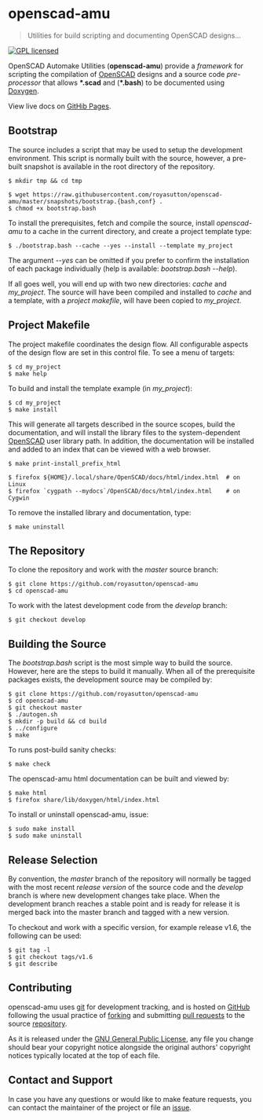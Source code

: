 openscad-amu
============

> Utilities for build scripting and documenting OpenSCAD designs...

[![GPL licensed](https://img.shields.io/badge/license-GPL-blue.svg?style=flat)](https://raw.githubusercontent.com/royasutton/openscad-amu/master/COPYING)


OpenSCAD Automake Utilities (__openscad-amu__) provide a _framework_
for scripting the compilation of [OpenSCAD] designs and a source code
_pre-processor_ that allows __\*.scad__ and (__\*.bash__) to be documented
using [Doxygen].

View live docs on [GitHib Pages](https://royasutton.github.io/openscad-amu).


Bootstrap
---------

The source includes a script that may be used to setup the development
environment. This script is normally built with the source, however, a
pre-built snapshot is available in the root directory of the
repository.

    $ mkdir tmp && cd tmp

    $ wget https://raw.githubusercontent.com/royasutton/openscad-amu/master/snapshots/bootstrap.{bash,conf} .
    $ chmod +x bootstrap.bash

To install the prerequisites, fetch and compile the source, install
*openscad-amu* to a cache in the current directory, and create a
project template type:

    $ ./bootstrap.bash --cache --yes --install --template my_project

The argument *--yes* can be omitted if you prefer to confirm the
installation of each package individually (help is available:
*bootstrap.bash --help*).

If all goes well, you will end up with two new directories: *cache* and
*my_project*. The source will have been compiled and installed to
*cache* and a template, with a *project makefile*, will have been
copied to *my_project*.


Project Makefile
----------------

The project makefile coordinates the design flow. All configurable
aspects of the design flow are set in this control file. To see a menu
of targets:

    $ cd my_project
    $ make help

To build and install the template example (in *my_project*):

    $ cd my_project
    $ make install

This will generate all targets described in the source scopes, build
the documentation, and will install the library files to the
system-dependent [OpenSCAD] user library path. In addition, the
documentation will be installed and added to an index that can be
viewed with a web browser.

    $ make print-install_prefix_html

    $ firefox ${HOME}/.local/share/OpenSCAD/docs/html/index.html  # on Linux
    $ firefox `cygpath --mydocs`/OpenSCAD/docs/html/index.html    # on Cygwin

To remove the installed library and documentation, type:

    $ make uninstall


The Repository
--------------

To clone the repository and work with the _master_ source branch:

    $ git clone https://github.com/royasutton/openscad-amu
    $ cd openscad-amu

To work with the latest development code from the _develop_ branch:

    $ git checkout develop


Building the Source
-------------------

The *bootstrap.bash* script is the most simple way to build the source.
However, here are the steps to build it manually. When all of the
prerequisite packages exists, the development source may be compiled
by:

    $ git clone https://github.com/royasutton/openscad-amu
    $ cd openscad-amu
    $ git checkout master
    $ ./autogen.sh
    $ mkdir -p build && cd build
    $ ../configure
    $ make

To runs post-build sanity checks:

    $ make check

The openscad-amu html documentation can be built and viewed by:

    $ make html
    $ firefox share/lib/doxygen/html/index.html

To install or uninstall openscad-amu, issue:

    $ sudo make install
    $ sudo make uninstall


Release Selection
-----------------

By convention, the *master* branch of the repository will normally be
tagged with the most recent *release version* of the source code and
the *develop* branch is where new development changes take place. When
the development branch reaches a stable point and is ready for release
it is merged back into the master branch and tagged with a new version.

To checkout and work with a specific version, for example release v1.6,
the following can be used:

    $ git tag -l
    $ git checkout tags/v1.6
    $ git describe


Contributing
------------

openscad-amu uses [git] for development tracking, and is hosted on
[GitHub] following the usual practice of [forking] and submitting
[pull requests] to the source [repository].

As it is released under the [GNU General Public License], any file you
change should bear your copyright notice alongside the original
authors' copyright notices typically located at the top of each file.


Contact and Support
-------------------

In case you have any questions or would like to make feature requests,
you can contact the maintainer of the project or file an [issue].


[GNU General Public License]: https://www.gnu.org/licenses/gpl.html

[openscad-amu]: https://royasutton.github.io/openscad-amu
[repository]: https://github.com/royasutton/openscad-amu
[issue]: https://github.com/royasutton/openscad-amu/issues

[OpenSCAD]: http://www.openscad.org/

[Doxygen]: http://www.stack.nl/~dimitri/doxygen/index.html

[git]: http://git-scm.com/
[GitHub]: http://github.com/
[forking]: http://help.github.com/forking/
[pull requests]: http://help.github.com/pull-requests/
